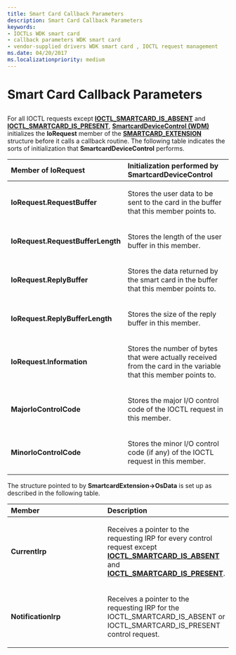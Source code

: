 ```yaml
---
title: Smart Card Callback Parameters
description: Smart Card Callback Parameters
keywords:
- IOCTLs WDK smart card
- callback parameters WDK smart card
- vendor-supplied drivers WDK smart card , IOCTL request management
ms.date: 04/20/2017
ms.localizationpriority: medium
---
```


# Smart Card Callback Parameters


## <span id="_ntovr_smart_card_callback_parameters"></span><span id="_NTOVR_SMART_CARD_CALLBACK_PARAMETERS"></span>


For all IOCTL requests except [**IOCTL\_SMARTCARD\_IS\_ABSENT**](/previous-versions/windows/hardware/drivers/ff548905(v=vs.85)) and [**IOCTL\_SMARTCARD\_IS\_PRESENT**](/previous-versions/windows/hardware/drivers/ff548906(v=vs.85)), [**SmartcardDeviceControl (WDM)**](/previous-versions/ff548939(v=vs.85)) initializes the **IoRequest** member of the [**SMARTCARD\_EXTENSION**](/windows-hardware/drivers/ddi/smclib/ns-smclib-_smartcard_extension) structure before it calls a callback routine. The following table indicates the sorts of initialization that **SmartcardDeviceControl** performs.

<table>
<colgroup>
<col width="50%" />
<col width="50%" />
</colgroup>
<thead>
<tr class="header">
<th align="left">Member of IoRequest</th>
<th align="left">Initialization performed by SmartcardDeviceControl</th>
</tr>
</thead>
<tbody>
<tr class="odd">
<td align="left"><p><strong>IoRequest.RequestBuffer</strong></p></td>
<td align="left"><p>Stores the user data to be sent to the card in the buffer that this member points to.</p></td>
</tr>
<tr class="even">
<td align="left"><p><strong>IoRequest.RequestBufferLength</strong></p></td>
<td align="left"><p>Stores the length of the user buffer in this member.</p></td>
</tr>
<tr class="odd">
<td align="left"><p><strong>IoRequest.ReplyBuffer</strong></p></td>
<td align="left"><p>Stores the data returned by the smart card in the buffer that this member points to.</p></td>
</tr>
<tr class="even">
<td align="left"><p><strong>IoRequest.ReplyBufferLength</strong></p></td>
<td align="left"><p>Stores the size of the reply buffer in this member.</p></td>
</tr>
<tr class="odd">
<td align="left"><p><strong>IoRequest.Information</strong></p></td>
<td align="left"><p>Stores the number of bytes that were actually received from the card in the variable that this member points to.</p></td>
</tr>
<tr class="even">
<td align="left"><p><strong>MajorIoControlCode</strong></p></td>
<td align="left"><p>Stores the major I/O control code of the IOCTL request in this member.</p></td>
</tr>
<tr class="odd">
<td align="left"><p><strong>MinorIoControlCode</strong></p></td>
<td align="left"><p>Stores the minor I/O control code (if any) of the IOCTL request in this member.</p></td>
</tr>
</tbody>
</table>

 

The structure pointed to by **SmartcardExtension-&gt;OsData** is set up as described in the following table.

<table>
<colgroup>
<col width="50%" />
<col width="50%" />
</colgroup>
<thead>
<tr class="header">
<th align="left">Member</th>
<th align="left">Description</th>
</tr>
</thead>
<tbody>
<tr class="odd">
<td align="left"><p><strong>CurrentIrp</strong></p></td>
<td align="left"><p>Receives a pointer to the requesting IRP for every control request except <a href="/previous-versions/windows/hardware/drivers/ff548905(v=vs.85)" data-raw-source="[&lt;strong&gt;IOCTL_SMARTCARD_IS_ABSENT&lt;/strong&gt;](/previous-versions/windows/hardware/drivers/ff548905(v=vs.85))"><strong>IOCTL_SMARTCARD_IS_ABSENT</strong></a> and <a href="/previous-versions/windows/hardware/drivers/ff548906(v=vs.85)" data-raw-source="[&lt;strong&gt;IOCTL_SMARTCARD_IS_PRESENT&lt;/strong&gt;](/previous-versions/windows/hardware/drivers/ff548906(v=vs.85))"><strong>IOCTL_SMARTCARD_IS_PRESENT</strong></a>.</p></td>
</tr>
<tr class="even">
<td align="left"><p><strong>NotificationIrp</strong></p></td>
<td align="left"><p>Receives a pointer to the requesting IRP for the IOCTL_SMARTCARD_IS_ABSENT or IOCTL_SMARTCARD_IS_PRESENT control request.</p></td>
</tr>
</tbody>
</table>

 


